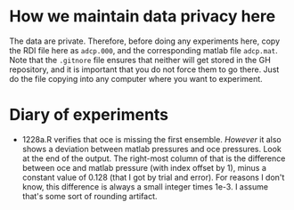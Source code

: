# How we maintain data privacy here

The data are private. Therefore, before doing any experiments here, copy the
RDI file here as `adcp.000`, and the corresponding matlab file `adcp.mat`.
Note that the `.gitnore` file ensures that neither will get stored in the GH
repository, and it is important that you do not force them to go there. Just do
the file copying into any computer where you want to experiment.

# Diary of experiments

* 1228a.R verifies that oce is missing the first ensemble. *However* it also
  shows a deviation between matlab pressures and oce pressures. Look at the end
of the output. The right-most column of that is the difference between oce and
matlab pressure (with index offset by 1), minus a constant value of 0.128 (that
I got by trial and error). For reasons I don't know, this difference is always
a small integer times 1e-3.  I assume that's some sort of rounding artifact.


